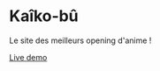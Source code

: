 # Kaîko-bû

Le site des meilleurs opening d'anime !

[Live demo](https://obscure-dusk-23356.herokuapp.com/)




